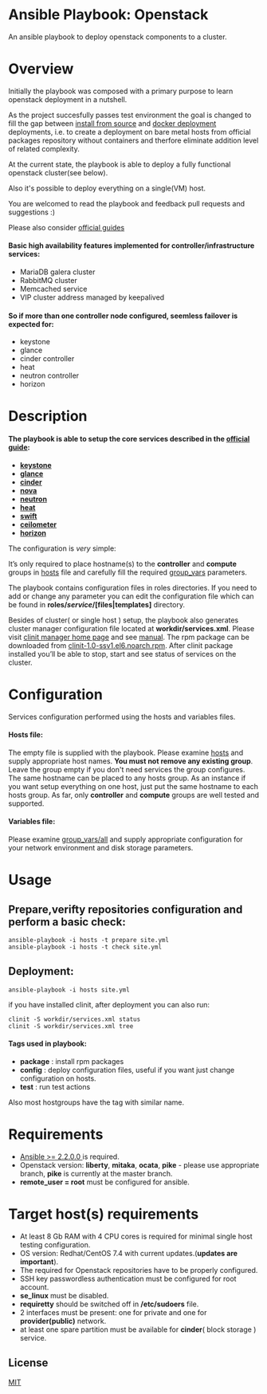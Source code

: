 # Ansible Playbook: Openstack

An ansible playbook to deploy openstack components to a cluster.
# Overview
Initially the playbook was composed with a primary purpose to learn openstack deployment in a nutshell. 

As the project succesfully passes test environment the goal is changed to fill the gap between [install from source](https://github.com/openstack/openstack-ansible) and 
[docker deployment](https://github.com/openstack/kolla-ansible) deployments, i.e. to create a deployment on bare metal hosts from official packages repository without containers and therfore eliminate addition level of related complexity.

At the current state, the playbook is able to deploy a fully functional openstack cluster(see below).

Also it's possible to deploy everything on a single(VM) host.

You are welcomed to read the playbook and feedback pull requests and suggestions :)

Please also consider [official guides](https://docs.openstack.org/pike/deploy/)

#### Basic high availability features implemented for controller/infrastructure services:
* MariaDB galera cluster
* RabbitMQ cluster
* Memcached service
* VIP cluster address managed by keepalived

#### So if more than one controller node configured, seemless failover is expected for:
* keystone
* glance
* cinder controller
* heat
* neutron controller
* horizon

# Description
#### The playbook is able to setup the core services described in the [official guide](https://docs.openstack.org/install-guide/openstack-services.html#):
* [**keystone**](https://docs.openstack.org/keystone/latest/)
* [**glance**](https://docs.openstack.org/glance/latest/)
* [**cinder**](https://docs.openstack.org/cinder/latest/)
* [**nova**](https://docs.openstack.org/cinder/latest/)
* [**neutron**](https://docs.openstack.org/neutron/latest/)
* [**heat**](https://docs.openstack.org/heat/latest/)
* [**swift**](https://docs.openstack.org/swift/latest/)
* [**ceilometer**](https://docs.openstack.org/ceilometer/latest/)
* [**horizon**](https://docs.openstack.org/horizon/latest/)

The configuration is _very_ simple:

It’s only required to place hostname(s) to the **controller** and **compute** groups in [hosts](hosts) file and carefully fill the required 
[group_vars](group_vars/all) parameters.

The playbook contains configuration files in roles directories. If you need to add or change any parameter you can edit
the configuration file which can be found in **roles/_service_/[files|templates]** directory.

Besides of cluster( or single host ) setup, the playbook also generates cluster manager configuration file located at **workdir/services.xml**.
Please visit [clinit manager home page](https://github.com/sergevs/clinit) and see 
[manual](https://github.com/sergevs/clinit/wiki). The rpm package can be downloaded from [clinit-1.0-ssv1.el6.noarch.rpm](https://github.com/sergevs/clinit/releases/download/1.0/clinit-1.0-ssv1.el6.noarch.rpm).
After clinit package installed you’ll be able to stop, start and see status of services on the cluster.

# Configuration
Services configuration performed using the hosts and variables files. 
#### Hosts file:
The empty  file is supplied with the playbook. Please examine [hosts](hosts) and supply appropriate host names. 
**You must not remove any existing group**. Leave the group empty if you don't need services the group configures. The same hostname can be placed to any hosts group.
As an instance if you want setup everything on one host, just put the same hostname to each hosts group.
As far, only **controller** and **compute** groups are well tested and supported.

#### Variables file:
Please examine [group_vars/all](group_vars/all) and supply appropriate configuration for your network environment and disk storage parameters.

# Usage
## Prepare,verifty repositories configuration and perform a basic check:

    ansible-playbook -i hosts -t prepare site.yml
    ansible-playbook -i hosts -t check site.yml

## Deployment:

    ansible-playbook -i hosts site.yml

if you have installed clinit, after deployment you can also run:

    clinit -S workdir/services.xml status
    clinit -S workdir/services.xml tree

#### Tags used in playbook:
* **package** : install rpm packages
* **config** : deploy configuration files, useful if you want just change configuration on hosts.
* **test** : run test actions

Also most hostgroups have the tag with similar name.

# Requirements
* [Ansible >= 2.2.0.0 ](http://www.ansible.com) is required.
* Openstack version: **liberty**, **mitaka**, **ocata**, **pike** - please use appropriate branch, **pike** is currently at the master branch.
* **remote_user = root** must be configured for ansible.

# Target host(s) requirements
* At least 8 Gb RAM with 4 CPU cores is required for minimal single host testing configuration.
* OS version: Redhat/CentOS 7.4 with current updates.(**updates are important**).
* The required for Openstack repositories have to be properly configured.
* SSH key passwordless authentication must be configured for root account.
* **se_linux** must be disabled.
* **requiretty** should be switched off in **/etc/sudoers** file.
* 2 interfaces must be present: one for private and one for **provider(public)** network.
* at least one spare partition must be available for **cinder**( block storage ) service.

## License

[MIT](LICENSE)
